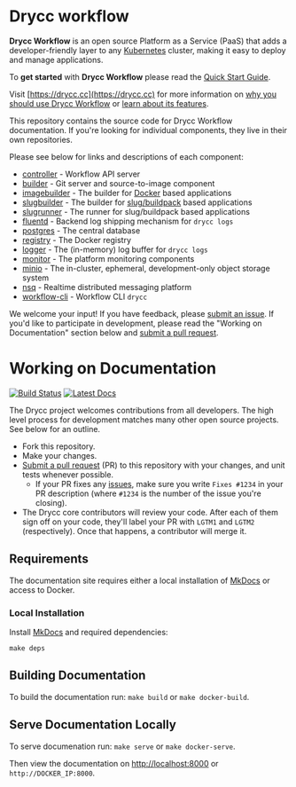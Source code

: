# Drycc workflow

**Drycc Workflow** is an open source Platform as a Service (PaaS) that adds a developer-friendly layer to any [Kubernetes][k8s-home] cluster, making it easy to deploy and manage applications.

To **get started** with **Drycc Workflow** please read the [Quick Start Guide](https://drycc.cc/docs/workflow/quickstart/).

Visit [https://drycc.cc](https://drycc.cc) for more information on [why you should use Drycc Workflow](https://drycc.cc/why-drycc/) or [learn about its features](https://drycc.cc/how-it-works/).

This repository contains the source code for Drycc Workflow documentation. If you're looking for individual components, they live in their own repositories.

Please see below for links and descriptions of each component:

- [controller](https://github.com/drycc/controller) - Workflow API server
- [builder](https://github.com/drycc/builder) - Git server and source-to-image component
- [imagebuilder](https://github.com/drycc/imagebuilder) - The builder for [Docker](https://www.docker.com/) based applications
- [slugbuilder](https://github.com/drycc/slugbuilder) - The builder for [slug/buildpack](https://devcenter.heroku.com/articles/slug-compiler) based applications
- [slugrunner](https://github.com/drycc/slugrunner) - The runner for slug/buildpack based applications
- [fluentd](https://github.com/drycc/fluentd) - Backend log shipping mechanism for `drycc logs`
- [postgres](https://github.com/drycc/postgres) - The central database
- [registry](https://github.com/drycc/registry) - The Docker registry
- [logger](https://github.com/drycc/logger) - The (in-memory) log buffer for `drycc logs`
- [monitor](https://github.com/drycc/monitor) - The platform monitoring components
- [minio](https://github.com/drycc/minio) - The in-cluster, ephemeral, development-only object storage system
- [nsq](https://github.com/drycc/nsq) - Realtime distributed messaging platform
- [workflow-cli](https://github.com/drycc/workflow-cli) - Workflow CLI `drycc`

We welcome your input! If you have feedback, please [submit an issue][issues]. If you'd like to participate in development, please read the "Working on Documentation" section below and [submit a pull request][prs].

# Working on Documentation
[![Build Status](https://drone.drycc.cc/api/badges/drycc/workflow/status.svg)](https://drone.drycc.cc/drycc/workflow)
[![Latest Docs](http://img.shields.io/badge/docs-latest-fc1e5e.svg)](http://docs-v2.readthedocs.org/en/latest/)

The Drycc project welcomes contributions from all developers. The high level process for development matches many other open source projects. See below for an outline.

* Fork this repository.
* Make your changes.
* [Submit a pull request][prs] (PR) to this repository with your changes, and unit tests whenever possible.
	* If your PR fixes any [issues][issues], make sure you write `Fixes #1234` in your PR description (where `#1234` is the number of the issue you're closing).
* The Drycc core contributors will review your code. After each of them sign off on your code, they'll label your PR with `LGTM1` and `LGTM2` (respectively). Once that happens, a contributor will merge it.

## Requirements

The documentation site requires either a local installation of [MkDocs][] or access to Docker.

### Local Installation

Install [MkDocs][] and required dependencies:

```
make deps
```

## Building Documentation

To build the documentation run: `make build` or `make docker-build`.

## Serve Documentation Locally

To serve documenation run: `make serve` or `make docker-serve`.

Then view the documentation on [http://localhost:8000](http://localhost:8000) or `http://DOCKER_IP:8000`.

[k8s-home]: http://kubernetes.io
[install-k8s]: http://kubernetes.io/gettingstarted/
[mkdocs]: http://www.mkdocs.org/
[issues]: https://github.com/drycc/workflow/issues
[prs]: https://github.com/drycc/workflow/pulls
[Drycc website]: http://drycc.cc/
